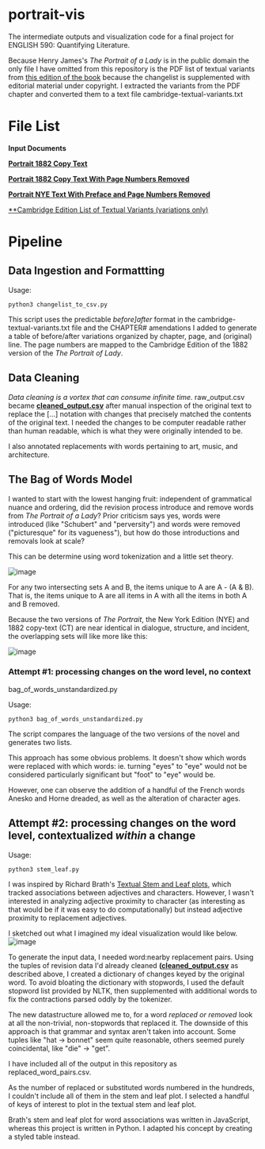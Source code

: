 # portrait-vis
The intermediate outputs and visualization code for a final project for ENGLISH 590: Quantifying Literature.  

Because Henry James's *The Portrait of a Lady* is in the public domain the only file I have omitted from this repository is the PDF list of textual variants from [this edition of the book](https://www.cambridge.org/core/books/abs/portrait-of-a-lady/textual-variants/043E375660B293FE913A585215206122) because the changelist is supplemented with editorial material under copyright. I extracted the variants from the PDF chapter and converted them to a text file cambridge-textual-variants.txt

# File List

**Input Documents**

[**Portrait 1882 Copy Text**](https://github.com/wintere/portrait-vis/blob/main/raw-portrait-1881-copy.txt)

[**Portrait 1882 Copy Text With Page Numbers Removed**](https://github.com/wintere/portrait-vis/blob/main/raw-portrait-1881-copy-no-pagenums.txt)

[**Portrait NYE Text With Preface and Page Numbers Removed**](https://github.com/wintere/portrait-vis/blob/main/raw-portrait-1908-nye-no-preface.txt)

[**Cambridge Edition List of Textual Variants (variations only)](https://github.com/wintere/portrait-vis/blob/main/cambridge-textual-variants.txt)

# Pipeline

## Data Ingestion and Formattting

Usage: 
```
python3 changelist_to_csv.py
```
This script uses the predictable *before]after* format in the cambridge-textual-variants.txt file and the CHAPTER# amendations I added to generate a table of before/after variations organized by chapter, page, and (original) line. The page numbers are mapped to the Cambridge Edition of the 1882 version of the *The Portrait of Lady*. 

## Data Cleaning

*Data cleaning is a vortex that can consume infinite time.*
raw_output.csv became [**cleaned_output.csv**](https://github.com/wintere/portrait-vis/blob/main/cleaned_output.csv) after manual inspection of the original text to replace the [...] notation with changes that precisely matched the contents of the original text. I needed the changes to be computer readable rather than human readable, which is what they were originally intended to be.

I also annotated replacements with words pertaining to art, music, and architecture.


## The Bag of Words Model

I wanted to start with the lowest hanging fruit: independent of grammatical nuance and ordering, did the revision process introduce and remove words from *The Portrait of a Lady*? Prior criticism says yes, words were introduced (like "Schubert" and "perversity") and words were removed ("picturesque" for its vagueness"), but how do those introductions and removals look at scale?

This can be determine using word tokenization and a little set theory.

![image](https://user-images.githubusercontent.com/7553742/164237906-c96992b1-208c-415b-b182-489b970961b3.png)

For any two intersecting sets A and B, the items unique to A are A - (A & B). That is, the items unique to A are all items in A with all the items in both A and B removed.

Because the two versions of *The Portrait*, the New York Edition (NYE) and 1882 copy-text (CT) are near identical in dialogue, structure, and incident, the overlapping sets will like more like this:

![image](https://user-images.githubusercontent.com/7553742/164240328-5287033b-cb63-4064-906f-64d79947b1fb.png)

### Attempt #1: processing changes on the word level, no context

bag_of_words_unstandardized.py

Usage: 
```
python3 bag_of_words_unstandardized.py
```
The script compares the language of the two versions of the novel and generates two lists.

This approach has some obvious problems. It doesn't show which words were replaced with which words: ie. turning "eyes" to "eye" would not be considered particularly significant but "foot" to "eye" would be. 

However, one can observe the addition of a handful of the French words Anesko and Horne dreaded, as well as the alteration of character ages.

## Attempt #2: processing changes on the word level, contextualized *within* a change


Usage: 
```
python3 stem_leaf.py
```

I was inspired by Richard Brath's [Textual Stem and Leaf plots](https://observablehq.com/@abebrath/word-associations-stem-and-leaf), which tracked associations between adjectives and characters. However, I wasn't interested in analyzing adjective proximity to character (as interesting as that would be if it was easy to do computationally) but instead adjective proximity to replacement adjectives. 

I sketched out what I imagined my ideal visualization would like below.
![image](https://user-images.githubusercontent.com/7553742/164342464-4171778c-0e67-484d-ba0f-9be88c0d7d8a.png)

To generate the input data, I needed word:nearby replacement pairs. Using the tuples of revision data I'd already cleaned **([cleaned_output.csv](https://github.com/wintere/portrait-vis/blob/main/cleaned_output.csv)** as described above, I created a dictionary of changes keyed by the original word. To avoid bloating the dictionary with stopwords, I used the default stopword list provided by NLTK, then supplemented with additional words to fix the contractions parsed oddly by the tokenizer.

The new datastructure allowed me to, for a word *replaced or removed* look at all the non-trivial, non-stopwords that replaced it. The downside of this approach is that grammar and syntax aren't taken into account. Some tuples like "hat -> bonnet" seem quite reasonable, others seemed purely coincidental, like "die" -> "get".

I have included all of the output in this repository as replaced_word_pairs.csv.

As the number of replaced or substituted words numbered in the hundreds, I couldn't include all of them in the stem and leaf plot. I selected a handful of keys of interest to plot in the textual stem and leaf plot.

Brath's stem and leaf plot for word associations was written in JavaScript, whereas this project is written in Python. I adapted his concept by creating a styled table instead.

